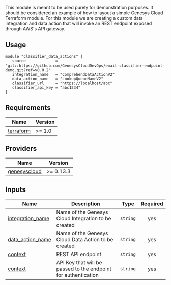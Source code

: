 This module is meant to be used purely for demonstration purposes. It should be considered an example of how to layout a simple Genesys Cloud Terraform module.
For this module we are creating a custom data integration and data action that will invoke an REST endpoint exposed through AWS's API gateway.  

## Usage

```hcl
module "classifier_data_actions" {
   source             = "git::https://github.com/GenesysCloudDevOps/email-classifier-endpoint-demo.git?ref=v0.0.2"
   integration_name   = "ComprehendDataActionV2"
   data_action_name   = "LookupQueueNameV2"
   classifier_url     = "https://localhost/abc"
   classifier_api_key = "abc1234"
}
```

## Requirements

| Name | Version |
|------|---------|
| <a name="provider_terraform"></a>[terraform](https://www.terraform.io/) | >= 1.0 |

## Providers

| Name | Version |
|------|---------|
| <a name="provider_genesyscloud"></a> [genesyscloud](https://registry.terraform.io/providers/MyPureCloud/genesyscloud/latest) | >= 0.13.3 |



## Inputs

| Name | Description | Type | Required |
|------|-------------|------|:--------:|
| <a name="integration_name"></a> [integration_name](#integration\_name)  |  Name of the Genesys Cloud Integration to be created| `string` | yes |
| <a name="data_action_name"></a> [data_action_name](#data\_action\_name) |  Name of the Genesys Cloud Data Action to be created | `string` | yes |
| <a name="classifier_url"></a>   [context](#classifier\_url) | REST API endpoint | `string` | yes |
| <a name="classifier_api_key"></a>   [context](#classifier\_api\_key) | API Key that will be passed to the endpoint for authentication | `string` | yes |
